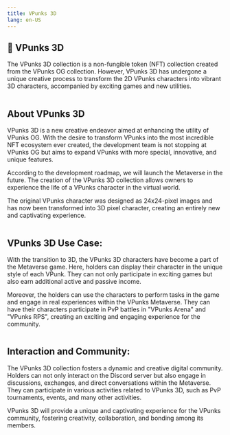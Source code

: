 ```yaml
---
title: VPunks 3D
lang: en-US
---
```

## 🤺 VPunks 3D

The VPunks 3D collection is a non-fungible token (NFT) collection created from the VPunks OG collection. However, VPunks 3D has undergone a unique creative process to transform the 2D VPunks characters into vibrant 3D characters, accompanied by exciting games and new utilities.

<figure><img src="/images/vpunks/other-collections/vp3d-collection.png" alt=""><figcaption></figcaption></figure>

## About VPunks 3D

VPunks 3D is a new creative endeavor aimed at enhancing the utility of VPunks OG. With the desire to transform VPunks into the most incredible NFT ecosystem ever created, the development team is not stopping at VPunks OG but aims to expand VPunks with more special, innovative, and unique features.

According to the development roadmap, we will launch the Metaverse in the future. The creation of the VPunks 3D collection allows owners to experience the life of a VPunks character in the virtual world.

The original VPunks character was designed as 24x24-pixel images and has now been transformed into 3D pixel character, creating an entirely new and captivating experience.
<figure><img src="/images/vpunks/other-collections/vp3d-about.png" alt=""><figcaption></figcaption></figure>


## VPunks 3D Use Case:

With the transition to 3D, the VPunks 3D characters have become a part of the Metaverse game. Here, holders can display their character in the unique style of each VPunk. They can not only participate in exciting games but also earn additional active and passive income.

Moreover, the holders can use the characters to perform tasks in the game and engage in real experiences within the VPunks Metaverse. They can have their characters participate in PvP battles in "VPunks Arena" and "VPunks RPS", creating an exciting and engaging experience for the community.

<figure><img src="/images/vpunks/other-collections/vp3d-usecase.png" alt=""><figcaption></figcaption></figure>


## Interaction and Community:

The VPunks 3D collection fosters a dynamic and creative digital community. Holders can not only interact on the Discord server but also engage in discussions, exchanges, and direct conversations within the Metaverse. They can participate in various activities related to VPunks 3D, such as PvP tournaments, events, and many other activities.

VPunks 3D will provide a unique and captivating experience for the VPunks community, fostering creativity, collaboration, and bonding among its members.

<figure><img src="/images/vpunks/other-collections/vp3d-controll.png" alt=""><figcaption></figcaption></figure>
